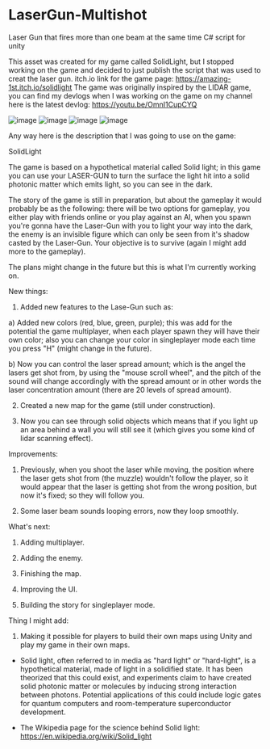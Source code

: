 # LaserGun-Multishot
Laser Gun that fires more than one beam at the same time C# script for unity

This asset was created for my game called SolidLight, but I stopped working on the game and decided to just publish the script that was used to creat the laser gun.
itch.io link for the game page: https://amazing-1st.itch.io/solidlight
The game was originally inspired by the LIDAR game, you can find my devlogs when I was working on the game on my channel here is the latest devlog: https://youtu.be/OmnI1CupCYQ

![image](https://user-images.githubusercontent.com/121691614/210139820-89aa41e6-a47e-41f9-9393-c7c1988f1383.png)
![image](https://user-images.githubusercontent.com/121691614/210139824-aeabee88-8957-4394-a166-54d86f42836a.png)
![image](https://user-images.githubusercontent.com/121691614/210139826-dfa1815d-4356-4cf8-ae67-8bc46d58831d.png)
![image](https://user-images.githubusercontent.com/121691614/210139828-5829c485-946e-42d1-9079-b07be0e80066.png)

Any way here is the description that I was going to use on the game:

SolidLight

The game is based on a hypothetical material called Solid light; in this game you can use your LASER-GUN to turn the surface the light hit into a solid photonic matter which emits light, so you can see in the dark. 

The story of the game is still in preparation, but about the gameplay it would probably be as the following: there will be two options for gameplay, you either play with friends online or you play against an AI, when you spawn you're gonna have the Laser-Gun with you to light your way into the dark, the enemy is an invisible figure which can only be seen from it's shadow casted by the Laser-Gun. Your objective is to survive (again I might add more to the gameplay). 

The plans might change in the future but this is what I'm currently working on. 

New things: 

1)  Added new features to the Lase-Gun such as: 

a)  Added new colors (red, blue, green, purple); this was add for the potential the game multiplayer, when each player spawn they will have their own color; also you can change your color in singleplayer mode each time you press "H" (might change in the future).

 b)  Now you can control the laser spread amount; which is the angel the lasers get shot from, by using the "mouse scroll wheel", and the pitch of the sound will change accordingly with the spread amount or in other words the laser concentration amount (there are 20 levels of spread amount).

 2) Created a new map for the game (still under construction).

 3) Now you can see through solid objects which means that if you light up an area behind a wall you will still see it (which gives you some kind of lidar scanning effect). 

Improvements: 

1) Previously, when you shoot the laser while moving, the position where the laser gets shot from (the muzzle) wouldn't follow the player, so it would appear that the laser is getting shot from the wrong position, but now it's fixed; so they will follow you.

 2) Some laser beam sounds looping errors, now they loop smoothly. 

What's next: 

1) Adding multiplayer.

 2) Adding the enemy.

 3) Finishing the map.

 4) Improving the UI. 

 5) Building the story for singleplayer mode.

 Thing I might add: 

 1) Making it possible for players to build their own maps using Unity and play my game in their own maps. 



- Solid light, often referred to in media as "hard light" or "hard-light", is a hypothetical material, made of light in a solidified state. It has been theorized that this could exist, and experiments claim to have created solid photonic matter or molecules by inducing strong interaction between photons. Potential applications of this could include logic gates for quantum computers and room-temperature superconductor development.

 - The Wikipedia page for the science behind Solid light: https://en.wikipedia.org/wiki/Solid_light

